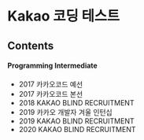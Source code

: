 Kakao 코딩 테스트
=================

## Contents
#### Programming Intermediate
* 2017 카카오코드 예선
* 2017 카카오코드 본선
* 2018 KAKAO BLIND RECRUITMENT
* 2019 카카오 개발자 겨울 인턴십
* 2019 KAKAO BLIND RECRUITMENT
* 2020 KAKAO BLIND RECRUITMENT


